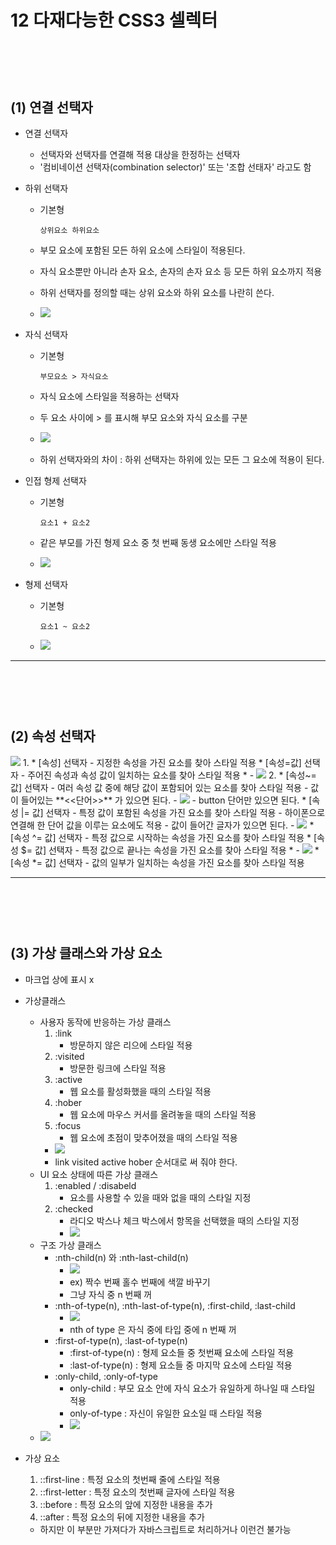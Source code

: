 12 다재다능한 CSS3 셀렉터 
=======================
<br><br><br>
**(1) 연결 선택자**
---------------------
* 연결 선택자
    - 선택자와 선택자를 연결해 적용 대상을 한정하는 선택자
    - '컴비네이션 선택자(combination selector)' 또는 '조합 선태자' 라고도 함

* 하위 선택자
    - 기본형 

          상위요소 하위요소
    - 부모 요소에 포함된 모든 하위 요소에 스타일이 적용된다.
    - 자식 요소뿐만 아니라 손자 요소, 손자의 손자 요소 등 모든 하위 요소까지 적용
    - 하위 선택자를 정의할 때는 상위 요소와 하위 요소를 나란히 쓴다.
    - <img src="image/연결선택자1.PNG">

* 자식 선택자
    - 기본형

          부모요소 > 자식요소
    - 자식 요소에 스타일을 적용하는 선택자
    - 두 요소 사이에 > 를 표시해 부모 요소와 자식 요소를 구분
    - <img src="image/자식선택자.PNG">
    - 하위 선택자와의 차이 : 하위 선택자는 하위에 있는 모든 그 요소에 적용이 된다.
* 인접 형제 선택자
    - 기본형

          요소1 + 요소2
    - 같은 부모를 가진 형제 요소 중 첫 번째 동생 요소에만 스타일 적용
    - <img src="image/인접형제선택자.PNG">
* 형제 선택자
    - 기본형

          요소1 ~ 요소2
    - <img src="image/형제선택자.PNG"> 



* * *
<br><br><br>
**(2) 속성 선택자**
---------------------
<img src="image/속성선택자5.PNG">
1. 
    * [속성] 선택자
        - 지정한 속성을 가진 요소를 찾아 스타일 적용
    * [속성=값] 선택자
        - 주어진 속성과 속성 값이 일치하는 요소를 찾아 스타일 적용
    * - <img src="image/속성 선택자.PNG">
2. 
    * [속성~= 값] 선택자
        - 여러 속성 값 중에 해당 값이 포함되어 있는 요소를 찾아 스타일 적용
        - 값이 들어있는 **<<단어>>** 가 있으면 된다.
        - <img src="image/속성선택자2.PNG">
        - button 단어만 있으면 된다.
    * [속성 |= 값] 선택자
        - 특정 값이 포함된 속성을 가진 요소를 찾아 스타일 적용
        - 하이폰으로 연결해 한 단어 값을 이루는 요소에도 적용
        - 값이 들어간 글자가 있으면 된다.
        - <img src="image/속성선택자3.PNG">
    * [속성 ^= 값] 선택자
        - 특정 값으로 시작하는 속성을 가진 요소를 찾아 스타일 적용
    * [속성 $= 값] 선택자
        - 특정 값으로 끝나는 속성을 가진 요소를 찾아 스타일 적용
    * - <img src="image/속성선택자4.PNG">
    * [속성 *= 값] 선택자
        - 값의 일부가 일치하는 속성을 가진 요소를 찾아 스타일 적용




* * *
<br><br><br>
**(3) 가상 클래스와 가상 요소**
---------------------
* 마크업 상에 표시 x
* 가상클래스
    * 사용자 동작에 반응하는 가상 클래스
        1. :link 
            - 방문하지 않은 리으에 스타일 적용
        2. :visited
            - 방문한 링크에 스타일 적용
        3. :active
            - 웹 요소를 활성화했을 때의 스타일 적용
        4. :hober
            - 웹 요소에 마우스 커서를 올려놓을 때의 스타일 적용
        5. :focus
            - 웹 요소에 초점이 맞추어졌을 때의 스타일 적용
        * <img src="image/가상클래스1.PNG">
        * link visited active hober 순서대로 써 줘야 한다.
    * UI 요소 상태에 따른 가상 클래스
        1. :enabled / :disabeld
            - 요소를 사용할 수 있을 때와 없을 때의 스타일 지정
        2. :checked
            - 라디오 박스나 체크 박스에서 항목을 선택했을 때의 스타일 지정
            - <img src="image/가상클래스2.PNG">
    * 구조 가상 클래스
        - :nth-child(n) 와 :nth-last-child(n)
            - <img src="image/가상클래스3.PNG">
            - ex) 짝수 번째 홀수 번째에 색깔 바꾸기
            - 그냥 자식 중 n 번째 꺼
        - :nth-of-type(n), :nth-last-of-type(n), :first-child, :last-child
            - <img src="image/가상클래스4.PNG">
            - nth of type 은 자식 중에 타입 중에 n 번째 꺼 
        * :first-of-type(n), :last-of-type(n)
            - :first-of-type(n) : 형제 요소들 중 첫번째 요소에 스타일 적용
            - :last-of-type(n) : 형제 요소들 중 마지막 요소에 스타일 적용
        * :only-child, :only-of-type
            - only-child : 부모 요소 안에 자식 요소가 유일하게 하나일 때 스타일 적용
            - only-of-type : 자신이 유일한 요소일 때 스타일 적용
            - <img src="image/가상클래스5.PNG">
    - <img src="image/가상클래스6.PNG">

* 가상 요소
    1. ::first-line : 특정 요소의 첫번째 줄에 스타일 적용
    2. ::first-letter : 특정 요소의 첫번째 글자에 스타일 적용
    3. ::before : 특정 요소의 앞에 지정한 내용을 추가
    4. ::after : 특정 요소의 뒤에 지정한 내용을 추가

    - 하지만 이 부분만 가져다가 자바스크립트로 처리하거나 이런건 불가능